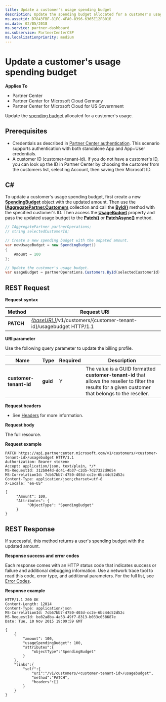 ```yaml
---
title: Update a customer's usage spending budget
description: Update the spending budget allocated for a customer's usage.
ms.assetid: D7843FBF-81FC-4FA0-8396-6365E12FB01B
ms.date: 02/05/2018
ms.service: partner-dashboard
ms.subservice: PartnerCenterCSP
ms.localizationpriority: medium
---
```


# Update a customer's usage spending budget


**Applies To**

- Partner Center
- Partner Center for Microsoft Cloud Germany
- Partner Center for Microsoft Cloud for US Government

Update the [spending budget](customer-usage-resources.md#customerusagesummary)
allocated for a customer's usage.

## <span id="Prerequisites"/><span id="prerequisites"/><span id="PREREQUISITES"/>Prerequisites


- Credentials as described in [Partner Center authentication](partner-center-authentication.md). This scenario supports authentication with both standalone App and App+User credentials.
- A customer ID (customer-tenant-id). If you do not have a customer's ID, you can look up the ID in Partner Center by choosing the
    customer from the customers list, selecting Account, then saving their Microsoft ID.

## <span id="C_"/><span id="c_"/>C#


To update a customer's usage spending budget, first create a new
[**SpendingBudget**](https://docs.microsoft.com/dotnet/api/microsoft.store.partnercenter.models.usage.spendingbudget) object with the updated amount. Then use the
[**IAggregatePartner.Customers**](https://docs.microsoft.com/dotnet/api/microsoft.store.partnercenter.customers.icustomercollection) collection and call the [**ById()**](https://docs.microsoft.com/dotnet/api/microsoft.store.partnercenter.customers.icustomercollection.byid)
method with the specified customer's ID. Then access the [**UsageBudget**](https://docs.microsoft.com/dotnet/api/microsoft.store.partnercenter.customers.icustomer.usagebudget)
property and pass the updated usage budget to the [**Patch()**](https://docs.microsoft.com/dotnet/api/microsoft.store.partnercenter.usage.icustomerusagespendingbudget.patch) or
[**PatchAsync()**](https://docs.microsoft.com/dotnet/api/microsoft.store.partnercenter.usage.icustomerusagespendingbudget.patchasync) method.

``` csharp
// IAggregatePartner partnerOperations;
// string selectedCustomerId;

// Create a new spending budget with the udpated amount.
var newUsageBudget = new SpendingBudget()
{  
    Amount = 100
};

// Update the customer's usage budget.
var usageBudget = partnerOperations.Customers.ById(selectedCustomerId).UsageBudget.Patch(newUsageBudget);
```



## <span id="_Request"/><span id="_request"/><span id="_REQUEST"/> REST Request


**Request syntax**

| Method    | Request URI                                                                                             |
|-----------|---------------------------------------------------------------------------------------------------------|
| **PATCH** | [*{baseURL}*](partner-center-rest-urls.md)/v1/customers/{customer-tenant-id}/usagebudget  HTTP/1.1 |   
 

**URI parameter**

Use the following query parameter to update the billing profile.

| Name                   | Type     | Required | Description                                                                                                                                            |
|------------------------|----------|----------|--------------------------------------------------------------------------------------------------------------------------------------------------------|
| **customer-tenant-id** | **guid** | Y        | The value is a GUID formatted **customer-tenant-id** that allows the reseller to filter the results for a given customer that belongs to the reseller. |

 

**Request headers**

- See [Headers](headers.md) for more information.


**Request body**

The full resource.


**Request example**

```http
PATCH https://api.partnercenter.microsoft.com/v1/customers/<customer-tenant-id>/usagebudget HTTP/1.1
Authorization: Bearer <token>
Accept: application/json, text/plain, */*
MS-RequestId: 312b044d-dc41-4b37-c2d5-7d27322d9654
MS-CorrelationId: 7cb67bb7-4750-403d-cc2e-6bc44c52d52c
Content-Type: application/json;charset=utf-8
X-Locale: "en-US"

{
     "Amount": 100,
     "Attributes": {
          "ObjectType": "SpendingBudget"
     }
}
```



## <span id="_Response"/><span id="_response"/><span id="_RESPONSE"/> REST Response

If successful, this method returns a user's spending budget with the updated amount.


**Response success and error codes**

Each response comes with an HTTP status code that indicates success or failure and additional debugging information. Use a network trace tool to read this code, error type, and additional parameters. For the full list, see [Error Codes](error-codes.md).


**Response example**

```http
HTTP/1.1 200 OK
Content-Length: 12014
Content-Type: application/json
MS-CorrelationId: 7cb67bb7-4750-403d-cc2e-6bc44c52d52c
MS-RequestId: be82a8ba-4a53-49f7-8313-b033c058687e
Date: Tue, 10 Nov 2015 19:09:59 GMT

{
    {
        "amount": 100,
        "usageSpendingBudget": 100,
        "attributes":{
            "objectType":"SpendingBudget"
        }
    },
    "links":{
        "self":{
            "uri":"/v1/customers/<customer-tenant-id>/usagebudget",
            "method":"PATCH",
            "headers":[]
        }
    }
}
```

